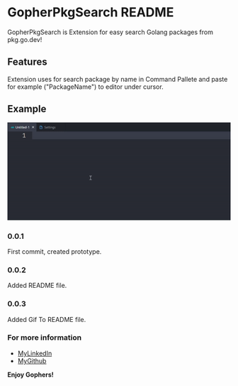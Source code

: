 # GopherPkgSearch README

GopherPkgSearch is Extension for easy search Golang packages from pkg.go.dev!

## Features

Extension uses for search package by name in Command Pallete and paste for example ("PackageName") to editor under cursor.

## Example

![Example Gif](https://github.com/KYCb2/GopherPkgSearchVsCode/blob/master/resources/feature.gif?raw=true)

<!-- TODO: Setup gif in github! -->
### 0.0.1

First commit, created prototype.

### 0.0.2

Added README file.

### 0.0.3

Added Gif To README file.

### For more information

* [MyLinkedIn](https://www.linkedin.com/in/nikita-kazeka-432a00211/)
* [MyGithub](https://github.com/KYCb2/GopherPkgSearchVsCode)

**Enjoy Gophers!**
